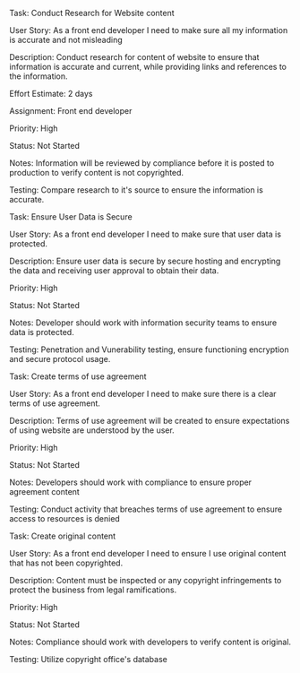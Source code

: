 Task: Conduct Research for Website content

User Story: As a front end developer I need to make sure all my information is accurate and not misleading

Description: Conduct research for content of website to ensure that information is accurate and current, while providing links and references to the information.

Effort Estimate: 2 days

Assignment: Front end developer

Priority: High

Status: Not Started

Notes: Information will be reviewed by compliance before it is posted to production to verify content is not copyrighted.

Testing: Compare research to it's source to ensure the information is accurate.


Task: Ensure User Data is Secure

User Story: As a front end developer I need to make sure that user data is protected.

Description: Ensure user data is secure by secure hosting and encrypting the data and receiving user approval to obtain their data.

Priority: High

Status: Not Started

Notes: Developer should work with information security teams to ensure data is protected.

Testing: Penetration and Vunerability testing, ensure functioning encryption and secure protocol usage.


Task: Create terms of use agreement

User Story: As a front end developer I need to make sure there is a clear terms of use agreement.

Description: Terms of use agreement will be created to ensure expectations of using website are understood by the user.

Priority: High

Status: Not Started

Notes: Developers should work with compliance to ensure proper agreement content


Testing: Conduct activity that breaches terms of use agreement to ensure access to resources is denied 



Task: Create original content

User Story: As a front end developer I need to ensure I use original content that has not been copyrighted.

Description: Content must be inspected or any copyright infringements to protect the business from legal ramifications.

Priority: High

Status: Not Started

Notes: Compliance should work with developers to verify content is original.

Testing: Utilize copyright office's database

